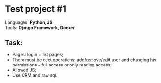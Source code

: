 Test project #1
=================
Languages: **Python, JS**  
Tools: **Django Framework, Docker**

Task:
---------------
- Pages: login + list pages;
- There must be next operations: add/remove/edit user and changing his permissions - full access or only reading access;
- Allowed JS;
- Use ORM and raw sql.